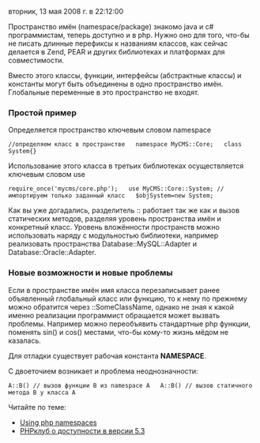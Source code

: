вторник, 13 мая 2008 г. в 22:12:00

Пространство имён (namespace/package) знакомо java и c# программистам, теперь доступно и в php. Нужно оно для того, что-бы не писать длинные перефиксы к названиям классов, как сейчас делается в Zend, PEAR и других библиотеках и платформах для совместимости.

Вместо этого классы, функции, интерфейсы (абстрактные классы) и константы могут быть объединены в одно пространство имён. Глобальные переменные в это пространство не входят.

### Простой пример

Определяется пространство ключевым словом namespace

`//определяем класс в пространстве   namespace MyCMS::Core;   class System{}`

Использование этого класса в третьих библиотеках осуществляется ключевым словом use

`require_once('mycms/core.php');   use MyCMS::Core::System; //импортируем только заданный класс   $objSystem=new System;`

Как вы уже догадались, разделитель :: работает так же как и вызов статических методов, разделяя уровень пространства имён и конкретный класс. Уровень вложённости пространств можно использовать наряду с модульностью библиотеки, например реализовать пространства Database::MySQL::Adapter и Database::Oracle::Adapter.

### Новые возможности и новые проблемы

Если в пространстве имён имя класса перезаписывает ранее объявленный глобальный класс или функцию, то к нему по прежнему можно обратится через ::SomeClassName, однако не зная к какой именно реализации программист обращается может вызвать проблемы. Например можно переобъявить стандартные php функции, поменять sin() и cos() местами, что-бы кому-то жизнь мёдом не казалась.

Для отладки существует рабочая константа __NAMESPACE__.

С двоеточием возникает и проблема неоднозначности:

`A::B() // вызов функции B из namespace A   A::B() // вызов статичного метода B у класса A`

Читайте по теме:

- [Using php namespaces](http://www.phpfever.com/using-php-namespaces.html)
- [PHPклуб о доступности в версии 5.3](http://phpclub.ru/talk/showthread.php?threadid=103418&perpage=20&pagenumber=1)